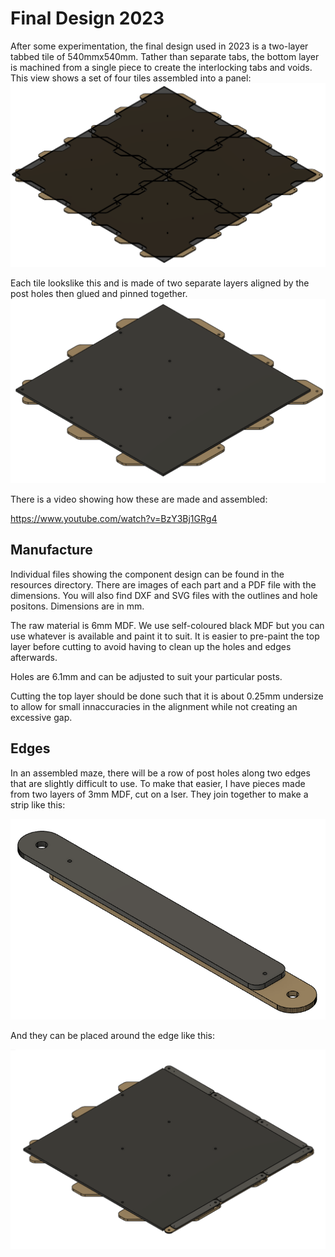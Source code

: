 # Final Design 2023

After some experimentation, the final design used in 2023 is a two-layer tabbed tile of 540mmx540mm. Tather than separate tabs, the bottom layer is machined from a single piece to create the interlocking tabs and voids. This view shows a set of four tiles assembled into a panel:
![540mm-tabbed-assembly](../resources/classic-maze-tile-540mm-assembly.png)

Each tile lookslike this and is made of two separate layers aligned by the post holes then glued and pinned together.
![540mm individual tile](../resources/classic-maze-tile-540mm-complete.png)

There is a video showing how these are made and assembled:

https://www.youtube.com/watch?v=BzY3Bj1GRg4


## Manufacture

Individual  files showing the component design can be found in the resources directory. There are images of each part and a PDF file with the dimensions. You will also find DXF and SVG files with the outlines and hole positons. Dimensions are in mm.

The raw material is 6mm MDF. We use self-coloured black MDF but you can use whatever is available and paint it to suit. It is easier to pre-paint the top layer before cutting to avoid having to clean up the holes and edges afterwards.

Holes are 6.1mm and can be adjusted to suit your particular posts.

Cutting the top layer should be done such that it is about 0.25mm undersize to allow for small innaccuracies in the alignment while not creating an excessive gap.

## Edges

In an assembled maze, there will be a row of post holes along two edges that are slightly difficult to use. To make that easier, I have pieces made from two layers of 3mm MDF, cut on a lser. They join together to make a strip like this:

![edge strip](../resources/classic-maze-tile-540mm-border-strip-assembly.png)

And they can be placed around the edge like this:

![maze with strips](../resources/classic-maze-tile-with-border-strips.png)




